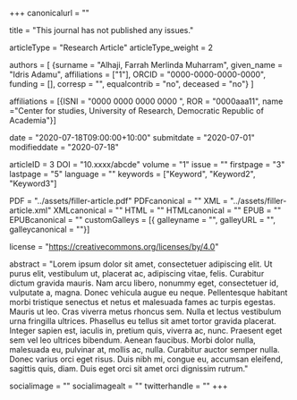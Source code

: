 +++
canonicalurl = ""

title = "This journal has not published any issues."

articleType = "Research Article"
articleType_weight = 2

authors = [
  {surname = "Alhaji, Farrah Merlinda Muharram",  given_name = "Idris Adamu",  affiliations = ["1"],  ORCID = "0000-0000-0000-0000", funding = [], corresp = "", equalcontrib = "no", deceased = "no"}
]

affiliations = [{ISNI = "0000 0000 0000 0000 ", ROR = "0000aaa11", name ="Center for studies, University of Research, Democratic Republic of Academia"}]

date = "2020-07-18T09:00:00+10:00"
submitdate = "2020-07-01"
modifieddate = "2020-07-18"

articleID = 3
DOI = "10.xxxx/abcde"
volume = "1"
issue = ""
firstpage = "3"
lastpage = "5"
language = ""
keywords = ["Keyword", "Keyword2", "Keyword3"]


PDF = "../assets/filler-article.pdf"
PDFcanonical = ""
XML = "../assets/filler-article.xml"
XMLcanonical = ""
HTML = ""
HTMLcanonical = ""
EPUB = ""
EPUBcanonical = ""
customGalleys = [{ galleyname = "", galleyURL = "", galleycanonical = ""}]

license = "https://creativecommons.org/licenses/by/4.0"

abstract = "Lorem ipsum dolor sit amet, consectetuer adipiscing elit. Ut purus elit, vestibulum ut, placerat ac, adipiscing vitae, felis. Curabitur dictum gravida mauris. Nam arcu libero, nonummy eget, consectetuer id, vulputate a, magna. Donec vehicula augue eu neque. Pellentesque habitant morbi tristique senectus et netus et malesuada fames ac turpis egestas. Mauris ut leo. Cras viverra metus rhoncus sem. Nulla et lectus vestibulum urna fringilla ultrices. Phasellus eu tellus sit amet tortor gravida placerat. Integer sapien est, iaculis in, pretium quis, viverra ac, nunc. Praesent eget sem vel leo ultrices bibendum. Aenean faucibus. Morbi dolor nulla, malesuada eu, pulvinar at, mollis ac, nulla. Curabitur auctor semper nulla. Donec varius orci eget risus. Duis nibh mi, congue eu, accumsan eleifend, sagittis quis, diam. Duis eget orci sit amet orci dignissim rutrum."


socialimage = ""
socialimagealt = ""
twitterhandle = ""
+++

